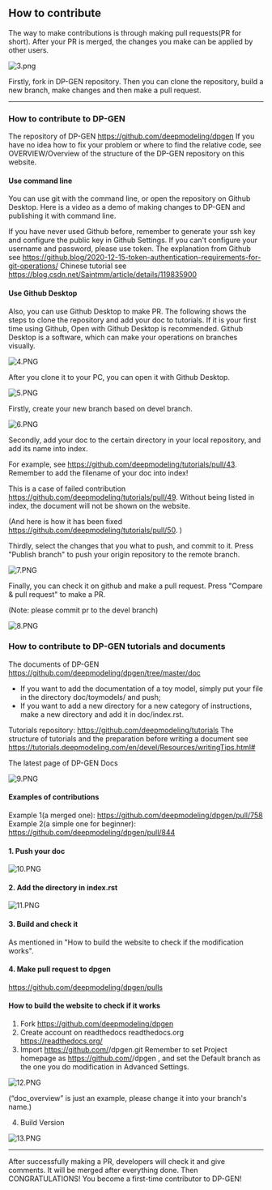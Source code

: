 ## How to contribute

The way to make contributions is through making pull requests(PR for short). After your PR is merged, the changes you make can be applied by other users.

![3.png](https://s2.loli.net/2022/08/16/qt1MWOfYbQzKGJC.png)

Firstly, fork in DP-GEN repository. Then you can clone the repository, build a new branch, make changes and then make a pull request.

---

### How to contribute to DP-GEN
The repository of DP-GEN https://github.com/deepmodeling/dpgen
If you have no idea how to fix your problem or where to find the relative code, see OVERVIEW/Overview of the structure of the DP-GEN repository on this website.
#### Use command line
You can use git with the command line, or open the repository on Github Desktop. Here is a video as a demo of making changes to DP-GEN and publishing it with command line.

If you have never used Github before, remember to generate your ssh key and configure the public key in Github Settings.
If you can't configure your username and password, please use token. 
The explanation from Github see https://github.blog/2020-12-15-token-authentication-requirements-for-git-operations/
Chinese tutorial see https://blog.csdn.net/Saintmm/article/details/119835900
#### Use Github Desktop
Also, you can use Github Desktop to make PR.
The following shows the steps to clone the repository and add your doc to tutorials. If it is your first time using Github, Open with Github Desktop is recommended. Github Desktop is a software, which can make your operations on branches visually.

![4.PNG](https://s2.loli.net/2022/08/16/ShdQXosaRM51Jqv.png)

After you clone it to your PC, you can open it with Github Desktop.

![5.PNG](https://s2.loli.net/2022/08/16/NMApYxjaqS4DGEz.png)

Firstly, create your new branch based on devel branch.

![6.PNG](https://s2.loli.net/2022/08/16/3Eqm162oQ8Lcg9P.png)

Secondly, add your doc to the certain directory in your local repository, and add its name into index. 

For example, see https://github.com/deepmodeling/tutorials/pull/43. 
Remember to add the filename of your doc into index! 

This is a case of failed contribution https://github.com/deepmodeling/tutorials/pull/49. 
Without being listed in index, the document will not be shown on the website.

(And here is how it has been fixed https://github.com/deepmodeling/tutorials/pull/50. ) 

Thirdly, select the changes that you what to push, and commit to it. Press "Publish branch" to push your origin repository to the remote branch.

![7.PNG](https://s2.loli.net/2022/08/16/3dyQAKplTnR2tX6.png)

Finally, you can check it on github and make a pull request. Press "Compare & pull request" to make a PR.

(Note: please commit pr to the devel branch)    

![8.PNG](https://s2.loli.net/2022/08/16/Uj9m6zGtXRh1L3a.png)

### How to contribute to DP-GEN tutorials and documents
The documents of DP-GEN https://github.com/deepmodeling/dpgen/tree/master/doc
- If you want to add the documentation of a toy model, simply put your file in the directory doc/toymodels/ and push;
- If you want to add a new directory for a new category of instructions, make a new directory and add it in doc/index.rst.

Tutorials repository: https://github.com/deepmodeling/tutorials
The structure of tutorials and the preparation before writing a document see https://tutorials.deepmodeling.com/en/devel/Resources/writingTips.html#

The latest page of DP-GEN Docs

![9.PNG](https://s2.loli.net/2022/08/16/zEPKuj3TdaHI57b.png)

#### Examples of contributions
Example 1(a merged one): https://github.com/deepmodeling/dpgen/pull/758
Example 2(a simple one for beginner): https://github.com/deepmodeling/dpgen/pull/844
#### 1. Push your doc

![10.PNG](https://s2.loli.net/2022/08/16/T4Zb8uiDXGeyYvc.png)

#### 2. Add the directory in index.rst

![11.PNG](https://s2.loli.net/2022/08/16/q3iKvzQ8oRmfVLt.png)

#### 3. Build and check it

As mentioned in "How to build the website to check if the modification works".

#### 4. Make pull request to dpgen

https://github.com/deepmodeling/dpgen/pulls

#### How to build the website to check if it works

1. Fork https://github.com/deepmodeling/dpgen
2. Create account on readthedocs
readthedocs.org
https://readthedocs.org/
3. Import https://github.com/<your-github-username>/dpgen.git 
Remember to set Project homepage as https://github.com/<your-github-username>/dpgen , and set the Default branch as the one you do modification in Advanced Settings.

![12.PNG](https://s2.loli.net/2022/08/16/4cVRb7ytT1h5l9n.png)

(“doc_overview” is just an example, please change it into your branch's name.)

4. Build Version 

![13.PNG](https://s2.loli.net/2022/08/16/CsJ7S5xeTYh9EWp.png)

---
After successfully making a PR, developers will check it and give comments. It will be merged after everything done. Then CONGRATULATIONS! You become a first-time contributor to DP-GEN!  
